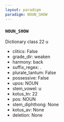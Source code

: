 ```yaml
---
layout: paradigm
paradigm: NOUN_SHOW
---
```

### ` NOUN_SHOW `

Dictionary class 22 u
* clitics: False
* grade_dir: weaken
* harmony: back
* suffix_regex: .
* plurale_tantum: False
* possessive: False
* upos: NOUN
* stem_vowel: u
* kotus_tn: 22
* pos: NOUN
* stem_diphthong: None
* kotus_av: None
* deletion: None
